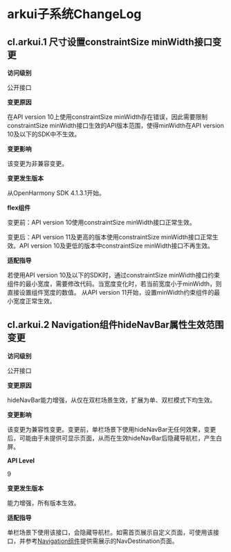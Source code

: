 #  arkui子系统ChangeLog

## cl.arkui.1 尺寸设置constraintSize minWidth接口变更

**访问级别**

公开接口

**变更原因**

在API version 10上使用constraintSize minWidth存在错误，因此需要限制constraintSize minWidth接口生效的API版本范围，使得minWidth在API version 10及以下的SDK中不生效。

**变更影响**

该变更为非兼容变更。

**变更发生版本**

从OpenHarmony SDK 4.1.3.1开始。

**flex组件**

变更前：API version 10使用constraintSize minWidth接口正常生效。

变更后：API version 11及更高的版本使用constraintSize minWidth接口正常生效。API version 10及更低的版本中constraintSize minWidth接口不再生效。

**适配指导**

若使用API version 10及以下的SDK时，通过constraintSize minWidth接口约束组件的最小宽度，需要修改代码。当宽度变化时，若当前宽度小于minWidth，则直接设置组件宽度的数值。
从API version 11开始，设置minWidth约束组件的最小宽度正常生效。

## cl.arkui.2 Navigation组件hideNavBar属性生效范围变更

**访问级别**

公开接口

**变更原因**

hideNavBar能力增强，从仅在双栏场景生效，扩展为单、双栏模式下均生效。

**变更影响**

该变更为兼容性变更。变更前，单栏场景下使用hideNavBar无任何效果，变更后，可能由于未提供可显示页面，从而在生效hideNavBar后隐藏导航栏，产生白屏。

**API Level**

9

**变更发生版本**

能力增强，所有版本生效。

**适配指导**

单栏场景下使用该接口，会隐藏导航栏。如需首页展示自定义页面，可使用该接口，并参考[Navigation组件](../../../application-dev/reference/arkui-ts/ts-basic-components-navigation.md)提供需展示的NavDestination页面。
